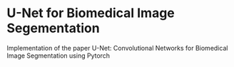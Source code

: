 # U-Net for Biomedical Image Segementation
Implementation of the paper U-Net: Convolutional Networks for Biomedical Image Segmentation using Pytorch
